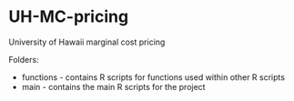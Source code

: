 # UH-MC-pricing
University of Hawaii marginal cost pricing

Folders:
  * functions - contains R scripts for functions used within other R scripts
  * main - contains the main R scripts for the project

